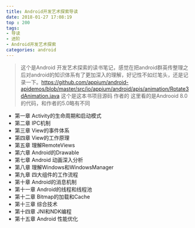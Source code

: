 ```yaml
---
title: Android开发艺术探索导读
date: 2018-01-27 17:08:19
top : 200
tags:
- 导读
- 进阶
- Android开发艺术探索
categories: android
---
```


>  这个是Android 开发艺术探索的读书笔记，感觉在把android群英传整理之后对android的知识体系有了更加深入的理解，好记性不如烂笔头，还是记录一下。https://github.com/appium/android-apidemos/blob/master/src/io/appium/android/apis/animation/Rotate3dAnimation.java 这个是这本书项目源码 作者的
>  这里看的是Androoid 8.0的代码，和作者的5.0略有不同

* 第一章 Activity的生命周期和启动模式
* 第二章 IPC机制
* 第三章 View的事件体系
* 第四章 View的工作原理
* 第五章 理解RemoteViews
* 第六章 Android的Drawable
* 第七章 Android 动画深入分析  
* 第八章 理解Windows和WindowsManager
* 第九章 四大组件的工作流程
* 第十章 Android的消息机制
* 第十一章 Android的线程和线程池
* 第十二章 Bitmap的加载和Cache
* 第十三章 综合技术
* 第十四章 JNI和NDK编程
* 第十五章 Android 性能优化
